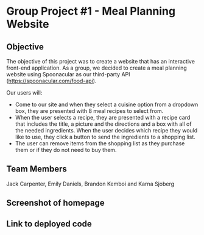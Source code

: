# Group Project #1 - Meal Planning Website

## Objective
The objective of this project was to create a website that has an interactive front-end application. As a group, we decided to create a meal planning website using Spoonacular as our third-party API (https://spoonacular.com/food-api).

Our users will:
* Come to our site and when they select a cuisine option from a dropdown box, they are presented with 8 meal recipes to select from. 
* When the user selects a recipe, they are presented with a recipe card that includes the title, a picture and the directions and a box with all of the needed ingredients. When the user decides which recipe they would like to use, they click a button to send the ingredients to a shopping list.
* The user can remove items from the shopping list as they purchase them or if they do not need to buy them. 


## Team Members
Jack Carpenter, Emily Daniels, Brandon Kemboi and Karna Sjoberg

## Screenshot of homepage

## Link to deployed code
